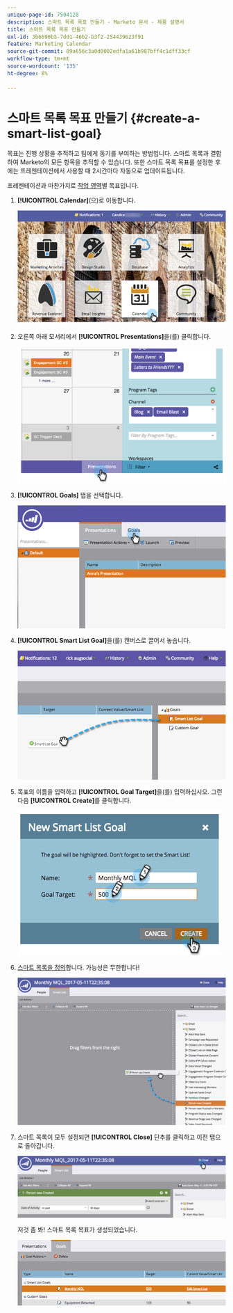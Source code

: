 ```yaml
---
unique-page-id: 7504128
description: 스마트 목록 목표 만들기 - Marketo 문서 - 제품 설명서
title: 스마트 목록 목표 만들기
exl-id: 3b6690b5-7dd1-46b2-b3f2-254439623f91
feature: Marketing Calendar
source-git-commit: 09a656c3a0d0002edfa1a61b987bff4c1dff33cf
workflow-type: tm+mt
source-wordcount: '135'
ht-degree: 8%

---
```


# 스마트 목록 목표 만들기 {#create-a-smart-list-goal}

목표는 진행 상황을 추적하고 팀에게 동기를 부여하는 방법입니다. 스마트 목록과 결합하여 Marketo의 모든 항목을 추적할 수 있습니다. 또한 스마트 목록 목표를 설정한 후에는 프레젠테이션에서 사용할 때 2시간마다 자동으로 업데이트됩니다.

프레젠테이션과 마찬가지로 [작업 영역](/help/marketo/product-docs/administration/workspaces-and-person-partitions/understanding-workspaces-and-person-partitions.md)별 목표입니다.

1. **[!UICONTROL Calendar]**(으)로 이동합니다.

   ![](assets/2017-05-10-15-30-47-1.png)

1. 오른쪽 아래 모서리에서 **[!UICONTROL Presentations]**&#x200B;을(를) 클릭합니다.

   ![](assets/image2015-3-24-12-3a2-3a55.png)

1. **[!UICONTROL Goals]** 탭을 선택합니다.

   ![](assets/image2015-3-26-12-3a25-3a17.png)

1. **[!UICONTROL Smart List Goal]**&#x200B;을(를) 캔버스로 끌어서 놓습니다.

   ![](assets/image2015-3-24-12-3a47-3a36.png)

1. 목표의 이름을 입력하고 **[!UICONTROL Goal Target]**&#x200B;을(를) 입력하십시오. 그런 다음 **[!UICONTROL Create]**&#x200B;를 클릭합니다.

   ![](assets/image2015-3-24-12-3a50-3a6.png)

1. [스마트 목록을 정의](/help/marketo/product-docs/core-marketo-concepts/smart-lists-and-static-lists/creating-a-smart-list/find-and-add-filters-to-a-smart-list.md)합니다. 가능성은 무한합니다!

   ![](assets/mql.png)

1. 스마트 목록이 모두 설정되면 **[!UICONTROL Close]** 단추를 클릭하고 이전 탭으로 돌아갑니다.

   ![](assets/mql2.png)

   저것 좀 봐! 스마트 목록 목표가 생성되었습니다.

   ![](assets/image2015-3-24-13-3a0-3a35.png)
